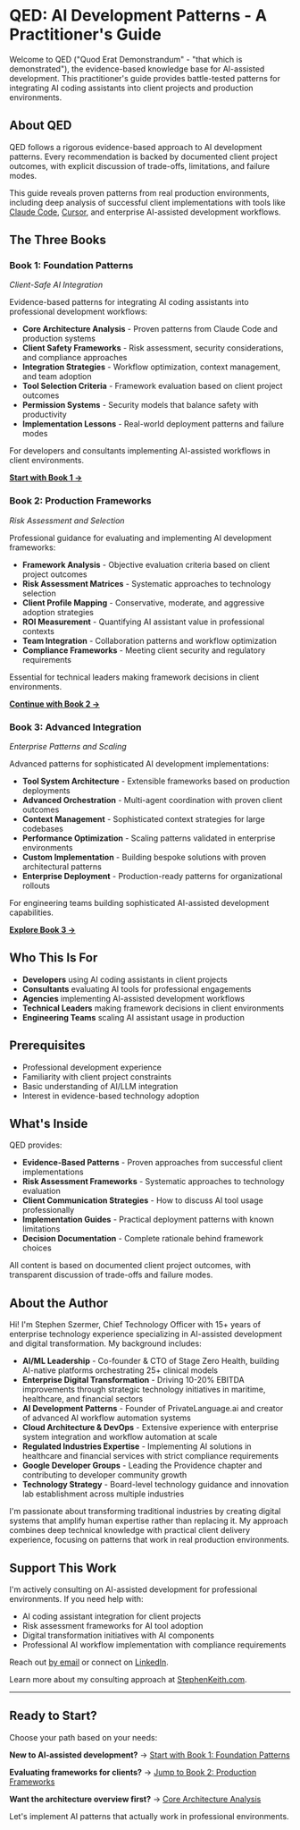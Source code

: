 # QED: AI Development Patterns - A Practitioner's Guide

Welcome to QED ("Quod Erat Demonstrandum" - "that which is demonstrated"), the evidence-based knowledge base for AI-assisted development. This practitioner's guide provides battle-tested patterns for integrating AI coding assistants into client projects and production environments.

## About QED

QED follows a rigorous evidence-based approach to AI development patterns. Every recommendation is backed by documented client project outcomes, with explicit discussion of trade-offs, limitations, and failure modes.

This guide reveals proven patterns from real production environments, including deep analysis of successful client implementations with tools like [Claude Code](https://claude.ai/chat), [Cursor](https://cursor.sh), and enterprise AI-assisted development workflows.

## The Three Books

### Book 1: Foundation Patterns
*Client-Safe AI Integration*

Evidence-based patterns for integrating AI coding assistants into professional development workflows:

- **Core Architecture Analysis** - Proven patterns from Claude Code and production systems
- **Client Safety Frameworks** - Risk assessment, security considerations, and compliance approaches
- **Integration Strategies** - Workflow optimization, context management, and team adoption
- **Tool Selection Criteria** - Framework evaluation based on client project outcomes
- **Permission Systems** - Security models that balance safety with productivity
- **Implementation Lessons** - Real-world deployment patterns and failure modes

For developers and consultants implementing AI-assisted workflows in client environments.

[**Start with Book 1 →**](introduction.md)

### Book 2: Production Frameworks
*Risk Assessment and Selection*

Professional guidance for evaluating and implementing AI development frameworks:

- **Framework Analysis** - Objective evaluation criteria based on client project outcomes
- **Risk Assessment Matrices** - Systematic approaches to technology selection
- **Client Profile Mapping** - Conservative, moderate, and aggressive adoption strategies
- **ROI Measurement** - Quantifying AI assistant value in professional contexts
- **Team Integration** - Collaboration patterns and workflow optimization
- **Compliance Frameworks** - Meeting client security and regulatory requirements

Essential for technical leaders making framework decisions in client environments.

[**Continue with Book 2 →**](production-frameworks-intro.md)

### Book 3: Advanced Integration
*Enterprise Patterns and Scaling*

Advanced patterns for sophisticated AI development implementations:

- **Tool System Architecture** - Extensible frameworks based on production deployments
- **Advanced Orchestration** - Multi-agent coordination with proven client outcomes
- **Context Management** - Sophisticated context strategies for large codebases
- **Performance Optimization** - Scaling patterns validated in enterprise environments
- **Custom Implementation** - Building bespoke solutions with proven architectural patterns
- **Enterprise Deployment** - Production-ready patterns for organizational rollouts

For engineering teams building sophisticated AI-assisted development capabilities.

[**Explore Book 3 →**](advanced-integration-intro.md)

## Who This Is For

- **Developers** using AI coding assistants in client projects
- **Consultants** evaluating AI tools for professional engagements
- **Agencies** implementing AI-assisted development workflows
- **Technical Leaders** making framework decisions in client environments
- **Engineering Teams** scaling AI assistant usage in production

## Prerequisites

- Professional development experience
- Familiarity with client project constraints
- Basic understanding of AI/LLM integration
- Interest in evidence-based technology adoption

## What's Inside

QED provides:

- **Evidence-Based Patterns** - Proven approaches from successful client implementations
- **Risk Assessment Frameworks** - Systematic approaches to technology evaluation
- **Client Communication Strategies** - How to discuss AI tool usage professionally
- **Implementation Guides** - Practical deployment patterns with known limitations
- **Decision Documentation** - Complete rationale behind framework choices

All content is based on documented client project outcomes, with transparent discussion of trade-offs and failure modes.

## About the Author

Hi! I'm Stephen Szermer, Chief Technology Officer with 15+ years of enterprise technology experience specializing in AI-assisted development and digital transformation. My background includes:

- **AI/ML Leadership** - Co-founder & CTO of Stage Zero Health, building AI-native platforms orchestrating 25+ clinical models
- **Enterprise Digital Transformation** - Driving 10-20% EBITDA improvements through strategic technology initiatives in maritime, healthcare, and financial sectors
- **AI Development Patterns** - Founder of PrivateLanguage.ai and creator of advanced AI workflow automation systems
- **Cloud Architecture & DevOps** - Extensive experience with enterprise system integration and workflow automation at scale
- **Regulated Industries Expertise** - Implementing AI solutions in healthcare and financial services with strict compliance requirements
- **Google Developer Groups** - Leading the Providence chapter and contributing to developer community growth
- **Technology Strategy** - Board-level technology guidance and innovation lab establishment across multiple industries

I'm passionate about transforming traditional industries by creating digital systems that amplify human expertise rather than replacing it. My approach combines deep technical knowledge with practical client delivery experience, focusing on patterns that work in real production environments.

## Support This Work

I'm actively consulting on AI-assisted development for professional environments. If you need help with:

- AI coding assistant integration for client projects
- Risk assessment frameworks for AI tool adoption
- Digital transformation initiatives with AI components
- Professional AI workflow implementation with compliance requirements

Reach out [by email](mailto:Info@StephenKeith.com) or connect on [LinkedIn](https://linkedin.com/in/szermer).

Learn more about my consulting approach at [StephenKeith.com](https://www.stephenkeith.com).

---

## Ready to Start?

Choose your path based on your needs:

**New to AI-assisted development?** → [Start with Book 1: Foundation Patterns](introduction.md)

**Evaluating frameworks for clients?** → [Jump to Book 2: Production Frameworks](production-frameworks-intro.md)

**Want the architecture overview first?** → [Core Architecture Analysis](core-architecture.md)

Let's implement AI patterns that actually work in professional environments.